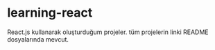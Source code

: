 # learning-react
React.js kullanarak oluşturduğum projeler. tüm projelerin linki README dosyalarında mevcut.
